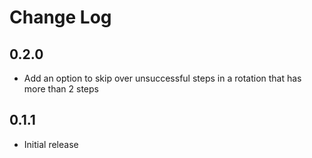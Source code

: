 # Change Log

## 0.2.0

- Add an option to skip over unsuccessful steps in a rotation that has more than 2 steps

## 0.1.1

- Initial release